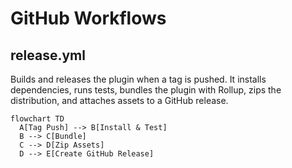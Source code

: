 # GitHub Workflows

## release.yml
Builds and releases the plugin when a tag is pushed. It installs dependencies, runs tests, bundles the plugin with Rollup, zips the distribution, and attaches assets to a GitHub release.

```mermaid
flowchart TD
  A[Tag Push] --> B[Install & Test]
  B --> C[Bundle]
  C --> D[Zip Assets]
  D --> E[Create GitHub Release]
```
